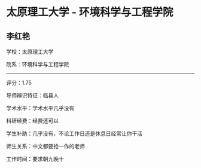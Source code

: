 # 太原理工大学 - 环境科学与工程学院

## 李红艳

学校：太原理工大学

院系：环境科学与工程学院

* * *

评分：1.75

导师辨识特征：临县人

学术水平：学术水平几乎没有

科研经费：经费还可以

学生补助：几乎没有，不论工作日还是休息日经常让你干活

师生关系：中文都要抢一作的老师

工作时间：要求朝九晚十